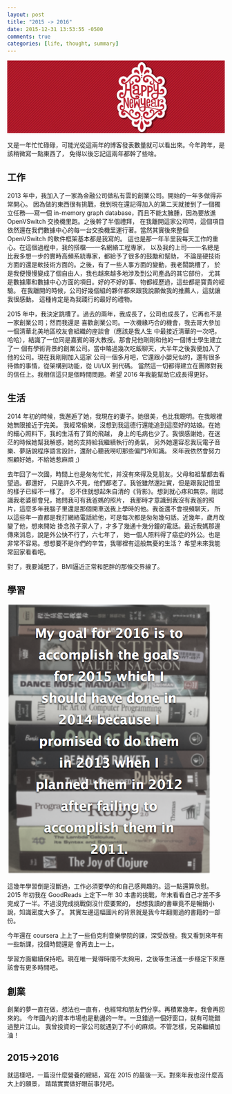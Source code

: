 ```yaml
---
layout: post
title: "2015 -> 2016"
date: 2015-12-31 13:53:55 -0500
comments: true
categories: [life, thought, summary]
---
```


![](/images/20151231/hpny.jpg)

又是一年忙忙碌碌，可能光從這兩年的博客發表數量就可以看出來。今年跨年，是該稍微寫一點東西了，
免得以後忘記這兩年都幹了些啥。

<!--more-->

## 工作

2013 年中，我加入了一家為金融公司做私有雲的創業公司。開始的一年多做得非常開心。
因為做的東西很有挑戰，我到現在還記得加入的第二天就接到了一個獨立任務──寫一個 in-memory
graph database，而且不能太臃腫，因為要放進 OpenVSwitch 交換機里跑。之後幹了半個禮拜，
在我離開這家公司時，這個項目依然還在我們數據中心的每一台交換機里運行著。當然其實後來整個
OpenVSwitch 的軟件框架基本都是我寫的。
這也是那一年半里我每天工作的重心。在這個過程中，我的搭檔──一名網絡工程專家，
以及我的上司──一名總是比我多想一步的實時高頻系統專家，都給予了很多的鼓勵和幫助，
不論是硬技術方面的還是軟技術方面的。之後，有了一些人事方面的變動，我老闆跳槽了，
於是我便慢慢變成了個自由人，我也越來越多地涉及到公司產品的其它部份，
尤其是數據庫和數據中心方面的項目。好的不好的事、物都經歷過，這些都是寶貴的經驗。
在我離開的時候，公司好幾個組的夥伴都來跟我說願做我的推薦人，這就讓我很感動。
這種肯定是為我踐行的最好的禮物。

2015 年中，我決定跳槽了。過去的兩年，我成長了，公司也成長了，它再也不是一家創業公司；然而我還是
喜歡創業公司。一次機緣巧合的機會，我去哥大參加一個清華北美地區校友會組織的座談會（應該是我人生
中最接近清華的一次吧，哈哈），結識了一位同是嘉賓的哥大教授。那會兒他剛剛和他的一個博士學生建立了一
個有學術背景的創業公司。當中略過幾次吃飯聊天，大半年之後我便加入了他的公司。現在我剛剛加入這家
公司一個多月吧，它還跟小嬰兒似的，還有很多待做的事情，從架構到功能，從 UI/UX 到代碼。
當然這一切都得建立在團隊對我的信任上。我相信這只是個時間問題。希望 2016 年我能幫助它成長得更好。

## 生活

2014 年初的時候，我邂逅了她，我現在的妻子。她很美，也比我聰明。在我眼裡她無限接近于完美。
我經常偷樂，沒想到我這德行還能追到這麼好的姑娘。在她的細心照料下，我的生活有了質的飛越，
身上的毛病也少了。我很感謝她，在迷茫的時候她幫我解惑，她的支持給我繼續執行的勇氣，
另外她還容忍我玩電子音樂、夢話說程序語言設計，還耐心聽我嘮叨那些偏門冷知識。
來年我依然會努力照顧好她，不給她惹麻煩 ;)

去年回了一次國，時間上也是匆匆忙忙，并沒有來得及見朋友。父母和祖輩都去看望過。都還好，
只是許久不見，他們都老了。我爸雖然還壯實，但是跟我記憶里的樣子已經不一樣了。
忍不住就想起朱自清的《背影》。想到就心疼和無奈。剛認識我老婆那會兒，她問我可有我爸媽的照片，
我那時才意識到我沒有我爸的照片，這麼多年我腦子里還是那個開車送我上學時的他。我爸還不會視頻聊天，
所以這些年一直都是我打網絡電話給他，可是每次都是匆匆幾句話。近幾年，歲月改變了他，想來開始
掛念孩子家人了，才多了幾通十幾分鐘的電話。最近我媽那邊傳來消息，說是外公快不行了，六七年了，
她一個人照料得了癌症的外公。也是非常不容易。想想要不是你們的辛苦，我哪裡有這般無憂的生活？
希望未來我能常回家看看吧。

對了，我要減肥了，BMI逼近正常和肥胖的那條交界線了。

## 學習

![2016 Resolution](/images/20151231/2016resolution.png)

這幾年學習倒是沒斷過，工作必須要學的和自己感興趣的。這一點還算欣慰。2015 年初我在 GoodReads
上定下一年 30 本書的挑戰，年末看看自己才差不多完成了一半。不過沒完成挑戰倒沒什麼要緊的，
想想我讀的書畢竟不是暢銷小說，知識密度大多了。
其實左邊這幅圖片的背景就是我今年翻閱過的書籍的一部份。

今年還在 coursera 上上了一些伯克利音樂學院的課，深受啟發。我又看到來年有一些新課，找個時間還是
會再去上一上。

學習方面繼續保持吧。現在唯一覺得時間不太夠用，之後等生活進一步穩定下來應該會有更多時間吧。

## 創業

創業的夢一直在做，想法也一直有，也經常和朋友們分享。再積累幾年，我會再回來的。
今年國內的資本市場也是動盪的一年。一旦錯過一個好窗口，就有可能錯過整片江山。
我曾投資的一家公司就遇到了不小的麻煩。不管怎樣，兄弟繼續加油！

## 2015->2016

就這樣吧，一篇沒什麼營養的總結，寫在 2015 的最後一天。對來年我也沒什麼高大上的願景，
踏踏實實做好眼前事兒吧。
